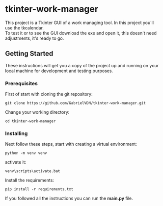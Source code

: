 # tkinter-work-manager

This project is a Tkinter GUI of a work managing tool.
In this project you'll use the tkcalendar.
<br>
To test it or to see the GUI download the exe and open it, this doesn't need adjustments, it's ready to go.

## Getting Started

These instructions will get you a copy of the project up and running on your local machine for development and testing purposes.

### Prerequisites

First of start with cloning the git repository:

```
git clone https://github.com/GabrielVDN/tkinter-work-manager.git
```

Change your working directory:

```
cd tkinter-work-manager
```
### Installing

Next follow these steps, start with creating a virtual environment:

```
python -m venv venv
```

activate it: 

```
venv\scripts\activate.bat
```
Install the requirements:
```
pip install -r requirements.txt
```

If you followed all the instructions you can run the **main.py** file.
